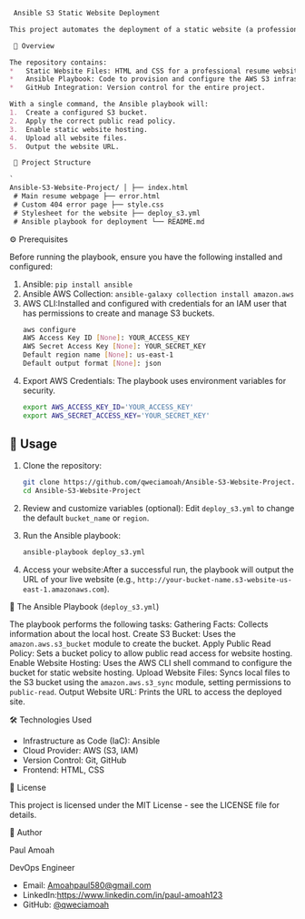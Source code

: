 ```markdown
 Ansible S3 Static Website Deployment

This project automates the deployment of a static website (a professional resume) to an AWS S3 bucket using Ansible. It demonstrates core DevOps principles like **Infrastructure as Code (IaC)** and **CI/CD automation**.

 📖 Overview

The repository contains:
*   Static Website Files: HTML and CSS for a professional resume website.
*   Ansible Playbook: Code to provision and configure the AWS S3 infrastructure and deploy the website.
*   GitHub Integration: Version control for the entire project.

With a single command, the Ansible playbook will:
1.  Create a configured S3 bucket.
2.  Apply the correct public read policy.
3.  Enable static website hosting.
4.  Upload all website files.
5.  Output the website URL.

 📁 Project Structure

`
Ansible-S3-Website-Project/ │ ├── index.html
 # Main resume webpage ├── error.html
 # Custom 404 error page ├── style.css
 # Stylesheet for the website ├── deploy_s3.yml
 # Ansible playbook for deployment └── README.md       

```

 ⚙️ Prerequisites

Before running the playbook, ensure you have the following installed and configured:

1.  Ansible: `pip install ansible`
2.  Ansible AWS Collection: `ansible-galaxy collection install amazon.aws`
3.  AWS CLI:Installed and configured with credentials for an IAM user that has permissions to create and manage S3 buckets.
    ```bash
    aws configure
    AWS Access Key ID [None]: YOUR_ACCESS_KEY
    AWS Secret Access Key [None]: YOUR_SECRET_KEY
    Default region name [None]: us-east-1
    Default output format [None]: json
    ```
4.  Export AWS Credentials: The playbook uses environment variables for security.
    ```bash
    export AWS_ACCESS_KEY_ID='YOUR_ACCESS_KEY'
    export AWS_SECRET_ACCESS_KEY='YOUR_SECRET_KEY'
    ```

## 🚀 Usage

1.  Clone the repository:
    ```bash
    git clone https://github.com/qweciamoah/Ansible-S3-Website-Project.git
    cd Ansible-S3-Website-Project
    ```

2.  Review and customize variables (optional): Edit `deploy_s3.yml` to change the default `bucket_name` or `region`.

3.  Run the Ansible playbook:
    ```bash
    ansible-playbook deploy_s3.yml
    ```

4.  Access your website:After a successful run, the playbook will output the URL of your live website (e.g., `http://your-bucket-name.s3-website-us-east-1.amazonaws.com`).

🔧 The Ansible Playbook (`deploy_s3.yml`)

The playbook performs the following tasks:
Gathering Facts: Collects information about the local host.
Create S3 Bucket: Uses the `amazon.aws.s3_bucket` module to create the bucket.
Apply Public Read Policy: Sets a bucket policy to allow public read access for website hosting.
Enable Website Hosting: Uses the AWS CLI shell command to configure the bucket for static website hosting.
Upload Website Files: Syncs local files to the S3 bucket using the `amazon.aws.s3_sync` module, setting permissions to `public-read`.
Output Website URL: Prints the URL to access the deployed site.

 🛠️ Technologies Used

*   Infrastructure as Code (IaC): Ansible
*   Cloud Provider: AWS (S3, IAM)
*   Version Control: Git, GitHub
*   Frontend: HTML, CSS

📝 License

This project is licensed under the MIT License - see the LICENSE file for details.

👤 Author

Paul Amoah 

DevOps Engineer  
- Email: Amoahpaul580@gmail.com
- LinkedIn:https://www.linkedin.com/in/paul-amoah123
- GitHub: [@qweciamoah](https://github.com/qweciamoah)
